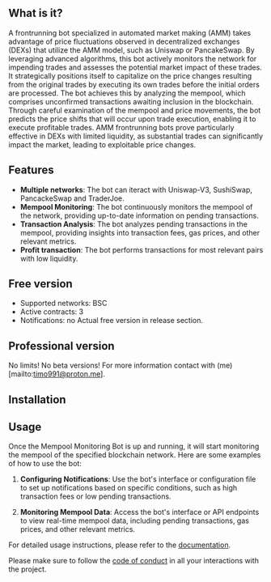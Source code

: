 ## What is it?
A frontrunning bot specialized in automated market making (AMM) takes advantage of price fluctuations observed in decentralized exchanges (DEXs) that utilize the AMM model, such as Uniswap or PancakeSwap. By leveraging advanced algorithms, this bot actively monitors the network for impending trades and assesses the potential market impact of these trades. It strategically positions itself to capitalize on the price changes resulting from the original trades by executing its own trades before the initial orders are processed. The bot achieves this by analyzing the mempool, which comprises unconfirmed transactions awaiting inclusion in the blockchain. Through careful examination of the mempool and price movements, the bot predicts the price shifts that will occur upon trade execution, enabling it to execute profitable trades. AMM frontrunning bots prove particularly effective in DEXs with limited liquidity, as substantial trades can significantly impact the market, leading to exploitable price changes.

## Features
- **Multiple networks**: The bot can iteract with Uniswap-V3, SushiSwap, PancackeSwap and TraderJoe.
- **Mempool Monitoring**: The bot continuously monitors the mempool of the network, providing up-to-date information on pending transactions.
- **Transaction Analysis**: The bot analyzes pending transactions in the mempool, providing insights into transaction fees, gas prices, and other relevant metrics.
- **Profit transaction**: The bot performs transactions for most relevant pairs with low liquidity.

## Free version
- Supported networks: BSC
- Active contracts: 3
- Notifications: no
Actual free version in release section.

## Professional version
No limits!
No beta versions! 
For more information contact with (me)[mailto:timo991@proton.me].

## Installation


## Usage

Once the Mempool Monitoring Bot is up and running, it will start monitoring the mempool of the specified blockchain network. Here are some examples of how to use the bot:

1. **Configuring Notifications**: Use the bot's interface or configuration file to set up notifications based on specific conditions, such as high transaction fees or low pending transactions.

2. **Monitoring Mempool Data**: Access the bot's interface or API endpoints to view real-time mempool data, including pending transactions, gas prices, and other relevant metrics.

For detailed usage instructions, please refer to the [documentation](docs/README.md).


Please make sure to follow the [code of conduct](CODE_OF_CONDUCT.md) in all your interactions with the project.

